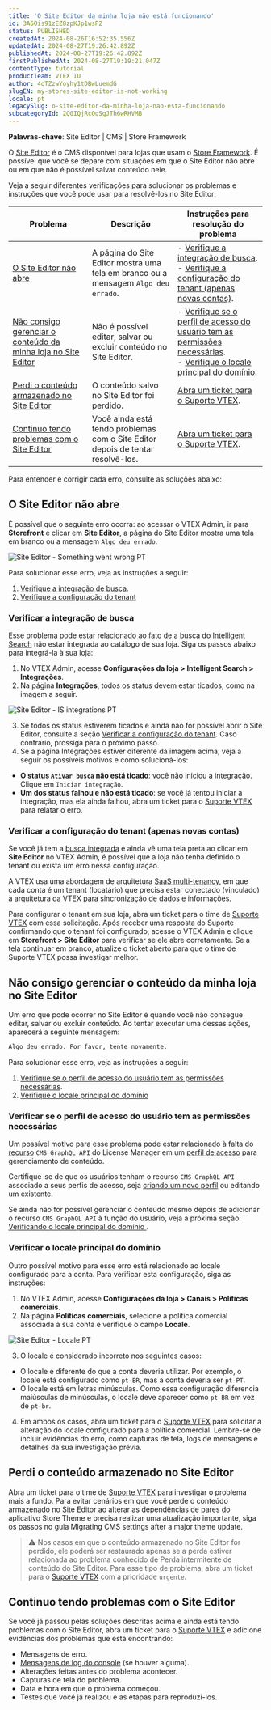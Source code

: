 ```yaml
---
title: 'O Site Editor da minha loja não está funcionando'
id: 3A6Ois91zEZ8zpKJp1wsP2
status: PUBLISHED
createdAt: 2024-08-26T16:52:35.556Z
updatedAt: 2024-08-27T19:26:42.892Z
publishedAt: 2024-08-27T19:26:42.892Z
firstPublishedAt: 2024-08-27T19:19:21.047Z
contentType: tutorial
productTeam: VTEX IO
author: 4oTZzwYoyhy1tDBwLuemdG
slugEN: my-stores-site-editor-is-not-working
locale: pt
legacySlug: o-site-editor-da-minha-loja-nao-esta-funcionando
subcategoryId: 2Q0IQjRcOqSgJTh6wRHVMB
---
```


**Palavras-chave**: Site Editor | CMS | Store Framework

O [Site Editor](https://developers.vtex.com/docs/guides/vtex-io-documentation-site-editor) é o CMS disponível para lojas que usam o [Store Framework](https://developers.vtex.com/docs/guides/store-framework). É possível que você se depare com situações em que o Site Editor não abre ou em que não é possível salvar conteúdo nele.

Veja a seguir diferentes verificações para solucionar os problemas e instruções que você pode usar para resolvê-los no Site Editor:

| **Problema** | **Descrição** | **Instruções para resolução do problema** |
| ------------ | ------------- | ----------------------------------------- |
| [O Site Editor não abre](#o-site-editor-nao-abre) | A página do Site Editor mostra uma tela em branco ou a mensagem <code>Algo deu errado</code>. | - [Verifique a integração de busca](#verificar-a-integracao-de-busca).<br> - [Verifique a configuração do tenant (apenas novas contas)](#verificar-a-configuracao-do-tenant-apenas-novas-contas). |
| [Não consigo gerenciar o conteúdo da minha loja no Site Editor](#nao-consigo-gerenciar-o-conteudo-da-minha-loja-no-site-editor) | Não é possível editar, salvar ou excluir conteúdo no Site Editor. | - [Verifique se o perfil de acesso do usuário tem as permissões necessárias](#verificar-se-o-perfil-de-acesso-do-usuario-tem-as-permissoes-necessarias).<br> - [Verifique o locale principal do domínio](#verificar-o-locale-principal-do-dominio). |
| [Perdi o conteúdo armazenado no Site Editor](#perdi-o-conteudo-armazenado-no-site-editor) | O conteúdo salvo no Site Editor foi perdido. | [Abra um ticket para o Suporte VTEX](#perdi-o-conteudo-armazenado-no-site-editor). |
| [Continuo tendo problemas com o Site Editor](#continuo-tendo-problemas-com-o-site-editor) | Você ainda está tendo problemas com o Site Editor depois de tentar resolvê-los. | [Abra um ticket para o Suporte VTEX](#continuo-tendo-problemas-com-o-site-editor). |

Para entender e corrigir cada erro, consulte as soluções abaixo:

## O Site Editor não abre

É possível que o seguinte erro ocorra: ao acessar o VTEX Admin, ir para **Storefront** e clicar em **Site Editor**, a página do Site Editor mostra uma tela em branco ou a mensagem `Algo deu errado`.

![Site Editor - Something went wrong PT](https://images.ctfassets.net/alneenqid6w5/6HAg54FmMXcxq7rfh1738y/178a0dae490ee3ab5b0a8c5feaf54302/img1-PT.png)

Para solucionar esse erro, veja as instruções a seguir:

1. [Verifique a integração de busca](#verificar-a-integracao-de-busca).
2. [Verifique a configuração do tenant](#verificar-a-configuracao-do-tenant-apenas-novas-contas)

### Verificar a integração de busca

Esse problema pode estar relacionado ao fato de a busca do [Intelligent Search](https://help.vtex.com/pt/tracks/vtex-intelligent-search--19wrbB7nEQcmwzDPl1l4Cb/3qgT47zY08biLP3d5os3DG) não estar integrada ao catálogo de sua loja. Siga os passos abaixo para integrá-la à sua loja:

1. No VTEX Admin, acesse **Configurações da loja > Intelligent Search > Integrações**.
2. Na página **Integrações**, todos os status devem estar ticados, como na imagem a seguir. 

![Site Editor - IS integrations PT](//images.ctfassets.net/alneenqid6w5/5hQJjnkLuCwRA2VVtKvEEC/91618ffbb8e61ddf78bb0417bc55caa1/img2-PT.png)

3. Se todos os status estiverem ticados e ainda não for possível abrir o Site Editor, consulte a seção [Verificar a configuração do tenant](#verificar-a-configuracao-do-tenant-apenas-novas-contas). Caso contrário, prossiga para o próximo passo.
4. Se a página Integrações estiver diferente da imagem acima, veja a seguir os possíveis motivos e como solucioná-los:
- **O status `Ativar busca` não está ticado**: você não iniciou a integração. Clique em `Iniciar integração`.
- **Um dos status falhou e não está ticado**: se você já tentou iniciar a integração, mas ela ainda falhou, abra um ticket para o [Suporte VTEX](https://help.vtex.com/pt/support) para relatar o erro.

### Verificar a configuração do tenant (apenas novas contas)

Se você já tem a [busca integrada](#verificar-a-integracao-de-busca) e ainda vê uma tela preta ao clicar em **Site Editor** no VTEX Admin, é possível que a loja não tenha definido o tenant ou exista um erro nessa configuração. 

A VTEX usa uma abordagem de arquitetura [SaaS multi-tenancy](https://developers.vtex.com/docs/guides/cloud-infrastructure#saas-multi-tenancy), em que cada conta é um tenant (locatário) que precisa estar conectado (vinculado) à arquitetura da VTEX para sincronização de dados e informações.

Para configurar o tenant em sua loja, abra um ticket para o time de [Suporte VTEX](https://help.vtex.com/pt/support) com essa solicitação. Após receber uma resposta do Suporte confirmando que o tenant foi configurado, acesse o VTEX Admin e clique em **Storefront > Site Editor** para verificar se ele abre corretamente. Se a tela continuar em branco, atualize o ticket aberto para que o time de Suporte VTEX possa investigar melhor.

## Não consigo gerenciar o conteúdo da minha loja no Site Editor

Um erro que pode ocorrer no Site Editor é quando você não consegue editar, salvar ou excluir conteúdo. Ao tentar executar uma dessas ações, aparecerá a seguinte mensagem:

```bash
Algo deu errado. Por favor, tente novamente.
```
Para solucionar esse erro, veja as instruções a seguir:

1. [Verifique se o perfil de acesso do usuário tem as permissões necessárias](#verificar-se-o-perfil-de-acesso-do-usuario-tem-as-permissoes-necessarias).
2. [Verifique o locale principal do domínio](#verificar-o-locale-principal-do-dominio)

### Verificar se o perfil de acesso do usuário tem as permissões necessárias

Um possível motivo para esse problema pode estar relacionado à falta do [recurso](https://help.vtex.com/pt/tutorial/license-manager-resources--3q6ztrC8YynQf6rdc6euk3) `CMS GraphQL API` do License Manager em um [perfil de acesso](https://help.vtex.com/pt/tutorial/roles--7HKK5Uau2H6wxE1rH5oRbc) para gerenciamento de conteúdo. 

Certifique-se de que os usuários tenham o recurso `CMS GraphQL API` associado a seus perfis de acesso, seja [criando um novo perfil](https://help.vtex.com/pt/tutorial/roles--7HKK5Uau2H6wxE1rH5oRbc#creating-a-role) ou editando um existente.

Se ainda não for possível gerenciar o conteúdo mesmo depois de adicionar o recurso `CMS GraphQL API` à função do usuário, veja a próxima seção: [Verificando o locale principal do domínio ](#verificando-o-locale-principal-do-dominio).

### Verificar o locale principal do domínio

Outro possível motivo para esse erro está relacionado ao locale configurado para a conta. Para verificar esta configuração, siga as instruções:

1. No VTEX Admin, acesse **Configurações da loja > Canais > Políticas comerciais**.
2. Na página **Políticas comerciais**, selecione a política comercial associada à sua conta e verifique o campo **Locale**.

![Site Editor - Locale PT](//images.ctfassets.net/alneenqid6w5/6i6EbEw6OXr2BnOzh4mVE2/62aa1add719c52cd697fbda36176ca03/img3-PT.png)

3. O locale é considerado incorreto nos seguintes casos:
- O locale é diferente do que a conta deveria utilizar. Por exemplo, o locale está configurado como `pt-BR`, mas a conta deveria ser `pt-PT`.
- O locale está em letras minúsculas. Como essa configuração diferencia maiúsculas de minúsculas, o locale deve aparecer como `pt-BR` em vez de `pt-br`.
4. Em ambos os casos, abra um ticket para o [Suporte VTEX](https://help.vtex.com/pt/support) para solicitar a alteração do locale configurado para a política comercial. Lembre-se de incluir evidências do erro, como capturas de tela, logs de mensagens e detalhes da sua investigação prévia.

## Perdi o conteúdo armazenado no Site Editor

Abra um ticket para o time de [Suporte VTEX](https://help.vtex.com/pt/support) para investigar o problema mais a fundo. Para evitar cenários em que você perde o conteúdo armazenado no Site Editor ao alterar as dependências de pares do aplicativo Store Theme e precisa realizar uma atualização importante, siga os passos no guia Migrating CMS settings after a major theme update.

>⚠️ Nos casos em que o conteúdo armazenado no Site Editor for perdido, ele poderá ser restaurado apenas se a perda estiver relacionada ao problema conhecido de Perda intermitente de conteúdo do Site Editor. Para esse tipo de problema, abra um ticket para o [Suporte VTEX](https://help.vtex.com/pt/support) com a prioridade `urgente`.

## Continuo tendo problemas com o Site Editor 

Se você já passou pelas soluções descritas acima e ainda está tendo problemas com o Site Editor, abra um ticket para o [Suporte VTEX](https://help.vtex.com/pt/support) e adicione evidências dos problemas que está encontrando:

- Mensagens de erro.
- [Mensagens de log do console](https://developer.chrome.com/docs/devtools/console/understand-messages) (se houver alguma).
- Alterações feitas antes do problema acontecer.
- Capturas de tela do problema.
- Data e hora em que o problema começou.
- Testes que você já realizou e as etapas para reproduzi-los.

